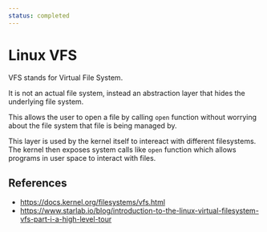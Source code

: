 ```yaml
---
status: completed
---
```


# Linux VFS

VFS stands for Virtual File System.

It is not an actual file system, instead an abstraction layer that hides the underlying file system.

This allows the user to open a file by calling `open` function without worrying about the file system that file is being managed by.

This layer is used by the kernel itself to intereact with different filesystems. The kernel then exposes system calls like `open` function which allows programs in user space to interact with files.

## References

- https://docs.kernel.org/filesystems/vfs.html
- https://www.starlab.io/blog/introduction-to-the-linux-virtual-filesystem-vfs-part-i-a-high-level-tour
